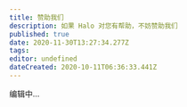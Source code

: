 ```yaml
---
title: 赞助我们
description: 如果 Halo 对您有帮助，不妨赞助我们
published: true
date: 2020-11-30T13:27:34.277Z
tags: 
editor: undefined
dateCreated: 2020-10-11T06:36:33.441Z
---
```


编辑中…
